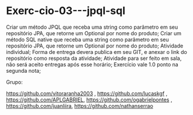 # Exerc-cio-03---jpql-sql

Criar um método JPQL   que receba uma string como parâmetro em seu repositório JPA, que retorne um Optional<Produto> por nome do produto;
Criar um método  SQL native que receba uma string como parâmetro  em seu repositório JPA, que retorne um Optional<Produto> por nome do produto;
Atividade individual;
Forma de entrega devera publica em seu GIT, e anexar o link do repositório como resposta da atividade;
Atividade para ser feito em sala, não será aceito entregas após esse horário;
Exercício vale 1.0 ponto na segunda nota;

Grupo:

https://github.com/vitoraranha2003 , https://github.com/lucaskgf , https://github.com/APLGABRIEL, https://github.com/ogabrielpontes , https://github.com/juanliira, https://github.com/nathanserrao
